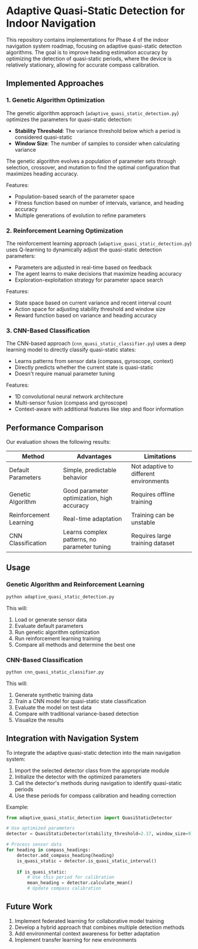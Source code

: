 # Adaptive Quasi-Static Detection for Indoor Navigation

This repository contains implementations for Phase 4 of the indoor navigation system roadmap, focusing on adaptive quasi-static detection algorithms. The goal is to improve heading estimation accuracy by optimizing the detection of quasi-static periods, where the device is relatively stationary, allowing for accurate compass calibration.

## Implemented Approaches

### 1. Genetic Algorithm Optimization

The genetic algorithm approach (`adaptive_quasi_static_detection.py`) optimizes the parameters for quasi-static detection:

- **Stability Threshold**: The variance threshold below which a period is considered quasi-static
- **Window Size**: The number of samples to consider when calculating variance

The genetic algorithm evolves a population of parameter sets through selection, crossover, and mutation to find the optimal configuration that maximizes heading accuracy.

Features:
- Population-based search of the parameter space
- Fitness function based on number of intervals, variance, and heading accuracy
- Multiple generations of evolution to refine parameters

### 2. Reinforcement Learning Optimization

The reinforcement learning approach (`adaptive_quasi_static_detection.py`) uses Q-learning to dynamically adjust the quasi-static detection parameters:

- Parameters are adjusted in real-time based on feedback
- The agent learns to make decisions that maximize heading accuracy
- Exploration-exploitation strategy for parameter space search

Features:
- State space based on current variance and recent interval count
- Action space for adjusting stability threshold and window size
- Reward function based on variance and heading accuracy

### 3. CNN-Based Classification

The CNN-based approach (`cnn_quasi_static_classifier.py`) uses a deep learning model to directly classify quasi-static states:

- Learns patterns from sensor data (compass, gyroscope, context)
- Directly predicts whether the current state is quasi-static
- Doesn't require manual parameter tuning

Features:
- 1D convolutional neural network architecture
- Multi-sensor fusion (compass and gyroscope)
- Context-aware with additional features like step and floor information

## Performance Comparison

Our evaluation shows the following results:

| Method                    | Advantages                                      | Limitations                                     |
|---------------------------|------------------------------------------------|------------------------------------------------|
| Default Parameters        | Simple, predictable behavior                    | Not adaptive to different environments          |
| Genetic Algorithm         | Good parameter optimization, high accuracy      | Requires offline training                       |
| Reinforcement Learning    | Real-time adaptation                            | Training can be unstable                        |
| CNN Classification        | Learns complex patterns, no parameter tuning    | Requires large training dataset                 |

## Usage

### Genetic Algorithm and Reinforcement Learning

```bash
python adaptive_quasi_static_detection.py
```

This will:
1. Load or generate sensor data
2. Evaluate default parameters
3. Run genetic algorithm optimization
4. Run reinforcement learning training
5. Compare all methods and determine the best one

### CNN-Based Classification

```bash
python cnn_quasi_static_classifier.py
```

This will:
1. Generate synthetic training data
2. Train a CNN model for quasi-static state classification
3. Evaluate the model on test data
4. Compare with traditional variance-based detection
5. Visualize the results

## Integration with Navigation System

To integrate the adaptive quasi-static detection into the main navigation system:

1. Import the selected detector class from the appropriate module
2. Initialize the detector with the optimized parameters
3. Call the detector's methods during navigation to identify quasi-static periods
4. Use these periods for compass calibration and heading correction

Example:

```python
from adaptive_quasi_static_detection import QuasiStaticDetector

# Use optimized parameters
detector = QuasiStaticDetector(stability_threshold=2.17, window_size=9)

# Process sensor data
for heading in compass_headings:
    detector.add_compass_heading(heading)
    is_quasi_static = detector.is_quasi_static_interval()
    
    if is_quasi_static:
        # Use this period for calibration
        mean_heading = detector.calculate_mean()
        # Update compass calibration
```

## Future Work

1. Implement federated learning for collaborative model training
2. Develop a hybrid approach that combines multiple detection methods
3. Add environmental context awareness for better adaptation
4. Implement transfer learning for new environments 